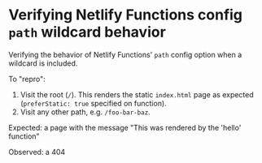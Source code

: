 # Verifying Netlify Functions config `path` wildcard behavior

Verifying the behavior of Netlify Functions' `path` config option when a wildcard
is included.

To "repro":

1. Visit the root (`/`). This renders the static `index.html` page as expected
   (`preferStatic: true` specified on function).
2. Visit any other path, e.g. `/foo-bar-baz`.

Expected: a page with the message "This was rendered by the 'hello' function"

Observed: a 404
